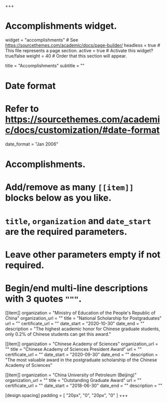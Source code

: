 
+++
# Accomplishments widget.
widget = "accomplishments"  # See https://sourcethemes.com/academic/docs/page-builder/
headless = true  # This file represents a page section.
active = true  # Activate this widget? true/false
weight = 40  # Order that this section will appear.

title = "Accomplish&shy;ments"
subtitle = ""

# Date format
#   Refer to https://sourcethemes.com/academic/docs/customization/#date-format
date_format = "Jan 2006"

# Accomplishments.
#   Add/remove as many `[[item]]` blocks below as you like.
#   `title`, `organization` and `date_start` are the required parameters.
#   Leave other parameters empty if not required.
#   Begin/end multi-line descriptions with 3 quotes `"""`.

[[item]]
  organization = "Ministry of Education of the People's Republic of China"
  organization_url = ""
  title = "National Scholarship for Postgraduates"
  url = ""
  certificate_url = ""
  date_start = "2020-10-30"
  date_end = ""
  description = "The highest academic honor for Chinese graduate students, only 0.2% of Chinese students can get this award."

[[item]]
  organization = "Chinese Academy of Sciences"
  organization_url = ""
  title = "Chinese Academy of Sciences President Award"
  url = ""
  certificate_url = ""
  date_start = "2020-09-30"
  date_end = ""
  description = "The most valuable award in the postgraduate scholarship of the Chinese Academy of Sciences"

[[item]]
  organization = "China University of Petroleum (Beijing)"
  organization_url = ""
  title = "Outstanding Graduate Award"
  url = ""
  certificate_url = ""
  date_start = "2018-06-30"
  date_end = ""
  description = ""
  
[design.spacing]
padding = [ "20px", "0", "20px", "0" ]
+++
